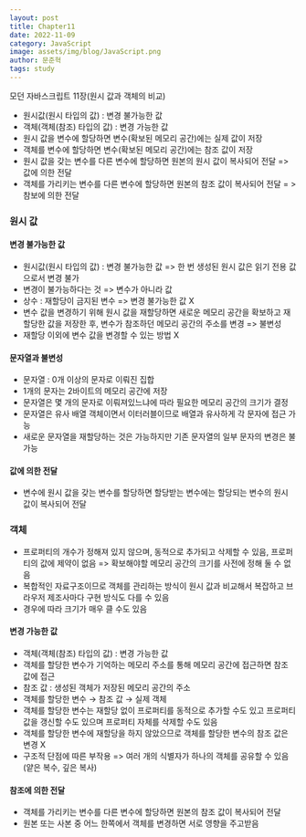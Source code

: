 ```yaml
---
layout: post
title: Chapter11
date: 2022-11-09
category: JavaScript
image: assets/img/blog/JavaScript.png
author: 문준혁
tags: study
---
```


모던 자바스크립트 11장(원시 값과 객체의 비교)

* 원시값(원시 타입의 값) : 변경 불가능한 값
* 객체(객체(참조) 타입의 값) : 변경 가능한 값
* 원시 값을 변수에 할당하면 변수(확보된 메모리 공간)에는 실제 값이 저장
* 객체를 변수에 할당하면 변수(확보된 메모리 공간)에는 참조 값이 저장
* 원시 값을 갖는 변수를 다른 변수에 할당하면 원본의 원시 값이 복사되어 전달 => 값에 의한 전달
* 객체를 가리키는 변수를 다른 변수에 할당하면 원본의 참조 값이 복사되어 전달 = > 참보에 의한 전달

### 원시 값

#### 변경 불가능한 값

* 원시값(원시 타입의 값) : 변경 불가능한 값 => 한 번 생성된 원시 값은 읽기 전용 값으로서 변경 불가
* 변경이 불가능하다는 것 => 변수가 아니라 값
* 상수 : 재할당이 금지된 변수 => 변경 불가능한 값 X
* 변수 값을 변경하기 위해 원시 값을 재할당하면 새로운 메모리 공간을 확보하고 재할당한 값을 저장한 후, 변수가 참조하던 메모리 공간의 주소를 변경 => 불변성
* 재할당 이외에 변수 값을 변경할 수 있는 방법 X

#### 문자열과 불변성

* 문자열 : 0개 이상의 문자로 이뤄진 집합
* 1개의 문자는 2바이트의 메모리 공간에 저장
* 문자열은 몇 개의 문자로 이뤄져있느냐에 따라 필요한 메모리 공간의 크기가 결정
* 문자열은 유사 배열 객체이면서 이터러블이므로 배열과 유사하게 각 문자에 접근 가능
* 새로운 문자열을 재할당하는 것은 가능하지만 기존 문자열의 일부 문자의 변경은 불가능

#### 값에 의한 전달

* 변수에 원시 값을 갖는 변수를 할당하면 할당받는 변수에는 할당되는 변수의 원시 값이 복사되어 전달

### 객체

* 프로퍼티의 개수가 정해져 있지 않으며, 동적으로 추가되고 삭제할 수 있음, 프로퍼티의 값에 제약이 없음 => 확보해야할 메모리 공간의 크기를 사전에 정해 둘 수 없음
* 복합적인 자료구조이므로 객체를 관리하는 방식이 원시 값과 비교해서 복잡하고 브라우저 제조사마다 구현 방식도 다를 수 있음
* 경우에 따라 크기가 매우 클 수도 있음

#### 변경 가능한 값

* 객체(객체(참조) 타입의 값) : 변경 가능한 값
* 객체를 할당한 변수가 기억하는 메모리 주소를 통해 메모리 공간에 접근하면 참조 값에 접근
* 참조 값 : 생성된 객체가 저장된 메모리 공간의 주소
* 객체를 할당한 변수 → 참조 값 → 실제 객체
* 객체를 할당한 변수는 재할당 없이 프로퍼티를 동적으로 추가할 수도 있고 프로퍼티 값을 갱신할 수도 있으며 프로퍼티 자체를 삭제할 수도 있음
* 객체를 할당한 변수에 재할당을 하지 않았으므로 객체를 할당한 변수의 참조 값은 변경 X
* 구조적 단점에 따른 부작용 => 여러 개의 식별자가 하나의 객체를 공유할 수 있음(얕은 복수, 깊은 복사)

#### 참조에 의한 전달

* 객체를 가리키는 변수를 다른 변수에 할당하면 원본의 참조 값이 복사되어 전달
* 원본 또는 사본 중 어느 한쪽에서 객체를 변경하면 서로 영향을 주고받음